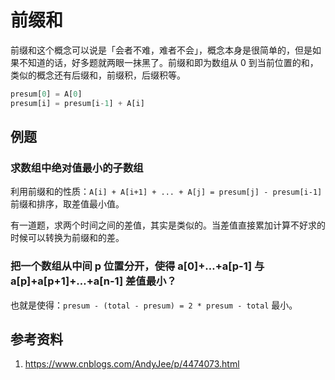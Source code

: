 # 前缀和

<!--
ID: 57bd58b0-c72e-46a1-b8e2-4462a51048a5
Status: draft
Date: 2020-07-29T23:37:30
Modified: 2020-07-29T23:37:30
wp_id: 1679
-->

前缀和这个概念可以说是「会者不难，难者不会」，概念本身是很简单的，但是如果不知道的话，好多题就两眼一抹黑了。前缀和即为数组从 0 到当前位置的和，类似的概念还有后缀和，前缀积，后缀积等。

```py
presum[0] = A[0]
presum[i] = presum[i-1] + A[i]
```

## 例题

### 求数组中绝对值最小的子数组

利用前缀和的性质：`A[i] + A[i+1] + ... + A[j] = presum[j] - presum[i-1]` 前缀和排序，取差值最小值。

有一道题，求两个时间之间的差值，其实是类似的。当差值直接累加计算不好求的时候可以转换为前缀和的差。

### 把一个数组从中间 p 位置分开，使得 a[0]+…+a[p-1] 与 a[p]+a[p+1]+…+a[n-1] 差值最小？

也就是使得：`presum - (total - presum) = 2 * presum - total` 最小。

## 参考资料

1. https://www.cnblogs.com/AndyJee/p/4474073.html